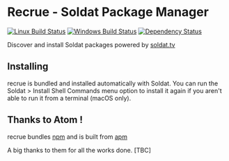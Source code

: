 # Recrue - Soldat Package Manager

[![Linux Build Status](https://travis-ci.org/getsoldat/recrue.svg?branch=master)](https://travis-ci.org/getsoldat/recrue)
[![Windows Build Status](https://ci.appveyor.com/api/projects/status/t8buve7xk1alf46s?svg=true)](https://ci.appveyor.com/project/getsoldat/recrue/branch/master)
[![Dependency Status](https://david-dm.org/getsoldat/recrue.svg)](https://david-dm.org/getsoldat/recrue)

Discover and install Soldat packages powered by [soldat.tv](https://soldat.tv)

## Installing

recrue is bundled and installed automatically with Soldat. You can run the Soldat > Install Shell Commands menu option to install it again if you aren't able to run it from a terminal (macOS only).

## Thanks to Atom !

recrue bundles [npm](https://github.com/npm/npm)  and is built from [apm](https://github.com/atom/apm)

A big thanks to them for all the works done. [TBC]

